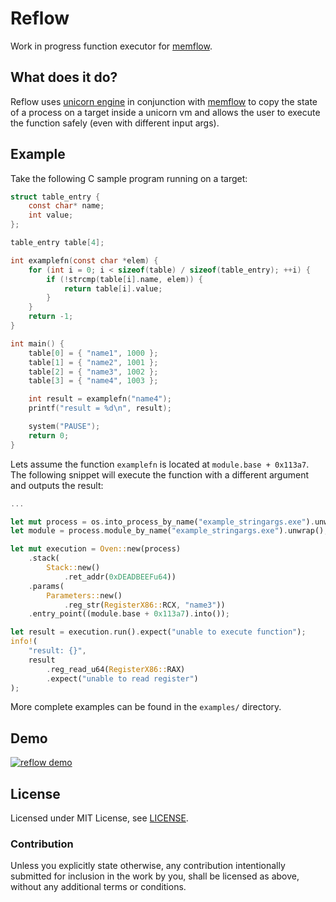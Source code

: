 # Reflow

Work in progress function executor for [memflow](https://github.com/memflow/memflow).

## What does it do?

Reflow uses [unicorn engine](https://github.com/unicorn-engine/unicorn) in conjunction with [memflow](https://github.com/memflow/memflow) to copy the state of a process on a target inside a unicorn vm and allows the user to execute the function safely (even with different input args).

## Example

Take the following C sample program running on a target:
```c
struct table_entry {
    const char* name;
    int value;
};

table_entry table[4];

int examplefn(const char *elem) {
    for (int i = 0; i < sizeof(table) / sizeof(table_entry); ++i) {
        if (!strcmp(table[i].name, elem)) {
            return table[i].value;
        }
    }
    return -1;
}

int main() {
    table[0] = { "name1", 1000 };
    table[1] = { "name2", 1001 };
    table[2] = { "name3", 1002 };
    table[3] = { "name4", 1003 };

    int result = examplefn("name4");
    printf("result = %d\n", result);

    system("PAUSE");
    return 0;
}
```

Lets assume the function `examplefn` is located at `module.base + 0x113a7`. The following snippet will execute the function with a different argument and outputs the result:

```rust
...

let mut process = os.into_process_by_name("example_stringargs.exe").unwrap();
let module = process.module_by_name("example_stringargs.exe").unwrap();

let mut execution = Oven::new(process)
    .stack(
        Stack::new()
            .ret_addr(0xDEADBEEFu64))
    .params(
        Parameters::new()
            .reg_str(RegisterX86::RCX, "name3"))
    .entry_point((module.base + 0x113a7).into());

let result = execution.run().expect("unable to execute function");
info!(
    "result: {}",
    result
        .reg_read_u64(RegisterX86::RAX)
        .expect("unable to read register")
);
```

More complete examples can be found in the `examples/` directory.

## Demo

[![reflow demo](http://img.youtube.com/vi/LfZfCNIHhk8/0.jpg)](http://www.youtube.com/watch?v=LfZfCNIHhk8 "reflow demo")

## License

Licensed under MIT License, see [LICENSE](LICENSE).

### Contribution

Unless you explicitly state otherwise, any contribution intentionally submitted for inclusion in the work by you, shall be licensed as above, without any additional terms or conditions.
